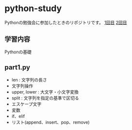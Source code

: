 # python-study
Pythonの勉強会に参加したときのリポジトリです。
[1回目](https://techplay.jp/event/943502?utm_source=eventRemind&utm_medium=email&utm_campaign=tp_20240507)
[2回目](https://techplay.jp/event/944221?utm_source=eventJoined&utm_medium=email&utm_campaign=tp_20240508)

## 学習内容
Pythonの基礎

## part1.py
- len : 文字列の長さ
- 文字列操作
- upper, lower : 大文字・小文字変換
- split : 文字列を指定の基準で区切る
- エスケープ文字
- 変数
- if、elif
- リスト(append、insert、pop、remove)